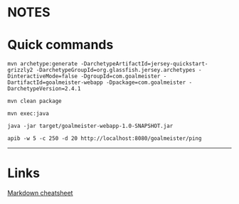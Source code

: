 NOTES
=====

# Quick commands

```
mvn archetype:generate -DarchetypeArtifactId=jersey-quickstart-grizzly2 -DarchetypeGroupId=org.glassfish.jersey.archetypes -DinteractiveMode=false -DgroupId=com.goalmeister -DartifactId=goalmeister-webapp -Dpackage=com.goalmeister -DarchetypeVersion=2.4.1

mvn clean package

mvn exec:java

java -jar target/goalmeister-webapp-1.0-SNAPSHOT.jar

apib -w 5 -c 250 -d 20 http://localhost:8080/goalmeister/ping
```

---

# Links
[Markdown cheatsheet](https://github.com/adam-p/markdown-here/wiki/Markdown-Cheatsheet)
